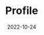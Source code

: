 ---
title: Profile
date: 2022-10-24

type: landing

sections:
  - block: people
    content:
      title: Choijaewan
      # Choose which groups/teams of users to display.
      #   Edit `user_groups` in each user's profile to add them to one or more of these groups.
      user_groups:
          - Principal Investigators
          - Researchers
          - Grad Students
          - Administration
          - Visitors
          - Alumni
          - Students
      sort_by: Params.last_name
      sort_ascending: true
    design:
      show_interests: true
      show_role: true
      show_social: true
---